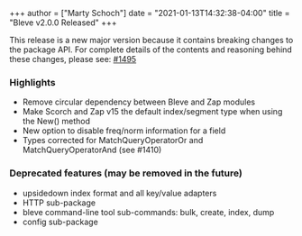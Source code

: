 +++
author = ["Marty Schoch"]
date = "2021-01-13T14:32:38-04:00"
title = "Bleve v2.0.0 Released"
+++

This release is a new major version because it contains breaking changes to the package API. For complete details of the contents and reasoning behind these changes, please see: [#1495](https://github.com/blevesearch/bleve/issues/1495)

### Highlights

- Remove circular dependency between Bleve and Zap modules
- Make Scorch and Zap v15 the default index/segment type when using the New() method
- New option to disable freq/norm information for a field
- Types corrected for MatchQueryOperatorOr and MatchQueryOperatorAnd (see #1410)

### Deprecated features (may be removed in the future)

- upsidedown index format and all key/value adapters
- HTTP sub-package
- bleve command-line tool sub-commands: bulk, create, index, dump
- config sub-package




